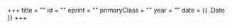 +++
title        = ""
id           = ""
eprint       = ""
primaryClass = ""
year         = ""
date         = {{ .Date }}
+++
